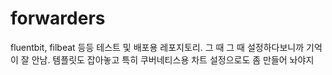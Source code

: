# forwarders
fluentbit, filbeat 등등 테스트 및 배포용 레포지토리.  그 때 그 때 설정하다보니까 기억이 잘 안남. 템플릿도 잡아놓고 특히 쿠버네티스용 차트 설정으로도 좀 만들어 놔야지
